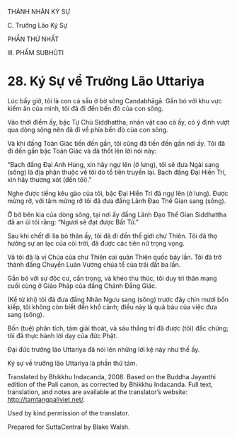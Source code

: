 THÁNH NHÂN KÝ SỰ

C. Trưởng Lão Ký Sự

PHẦN THỨ NHẤT

III. PHẨM SUBHŪTI

# 28\. Ký Sự về Trưởng Lão Uttariya

Lúc bấy giờ, tôi là con cá sấu ở bờ sông Candabhāgā. Gắn bó với khu vực kiếm ăn của mình, tôi đã đi đến bến đò của con sông.

Vào thời điểm ấy, bậc Tự Chủ Siddhattha, nhân vật cao cả ấy, có ý định vượt qua dòng sông nên đã đi về phía bến đò của con sông.

Và khi đấng Toàn Giác tiến đến gần, tôi cũng đã tiến đến gần nơi ấy. Tôi đã đi đến gần bậc Toàn Giác và đã thốt lên lời nói này:

“Bạch đấng Đại Anh Hùng, xin hãy ngự lên (ở lưng), tôi sẽ đưa Ngài sang (sông) là địa phận thuộc về tôi do tổ tiên truyền lại. Bạch đấng Đại Hiền Trí, xin hãy thương xót (đến tôi).”

Nghe được tiếng kêu gào của tôi, bậc Đại Hiền Trí đã ngự lên (ở lưng). Được mừng rỡ, với tâm mừng rỡ tôi đã đưa đấng Lãnh Đạo Thế Gian sang (sông).

Ở bờ bên kia của dòng sông, tại nơi ấy đấng Lãnh Đạo Thế Gian Siddhattha đã an ủi tôi rằng: “Ngươi sẽ đạt được Bất Tử.”

Sau khi chết đi lìa bỏ thân ấy, tôi đã đi đến thế giới chư Thiên. Tôi đã thọ hưởng sự an lạc của cõi trời, đã được các tiên nữ trọng vọng.

Và tôi đã là vị Chúa của chư Thiên cai quản Thiên quốc bảy lần. Tôi đã trở thành đấng Chuyển Luân Vương chúa tể của trái đất ba lần.

Gắn bó với sự độc cư, cẩn trọng, và khéo thu thúc, tôi duy trì thân mạng cuối cùng ở Giáo Pháp của đấng Chánh Đẳng Giác.

(Kể từ khi) tôi đã đưa đấng Nhân Ngưu sang (sông) trước đây chín mươi bốn kiếp, tôi không còn biết đến khổ cảnh; điều này là quả báu của việc đưa sang (sông).

Bốn (tuệ) phân tích, tám giải thoát, và sáu thắng trí đã được (tôi) đắc chứng; tôi đã thực hành lời dạy của đức Phật.

Đại đức trưởng lão Uttariya đã nói lên những lời kệ này như thế ấy.

Ký sự về trưởng lão Uttariya là phần thứ tám.

Translated by Bhikkhu Indacanda, 2008. Based on the Buddha Jayanthi edition of the Pali canon, as corrected by Bhikkhu Indacanda. Full text, translation, and notes are available at the translator’s website: http://tamtangpaliviet.net/.

Used by kind permission of the translator.

Prepared for SuttaCentral by Blake Walsh.